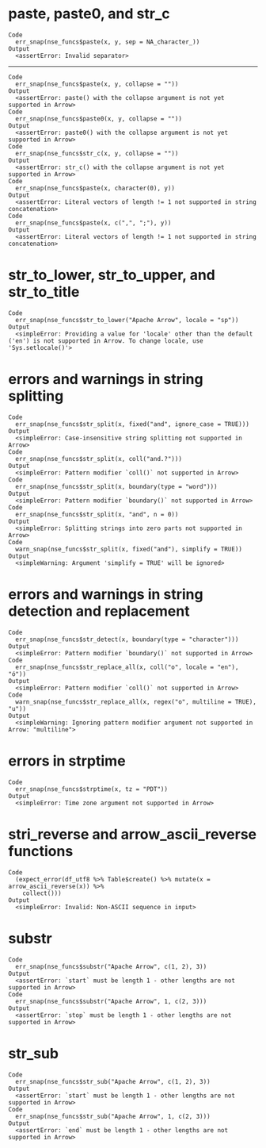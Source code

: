 # paste, paste0, and str_c

    Code
      err_snap(nse_funcs$paste(x, y, sep = NA_character_))
    Output
      <assertError: Invalid separator>

---

    Code
      err_snap(nse_funcs$paste(x, y, collapse = ""))
    Output
      <assertError: paste() with the collapse argument is not yet supported in Arrow>
    Code
      err_snap(nse_funcs$paste0(x, y, collapse = ""))
    Output
      <assertError: paste0() with the collapse argument is not yet supported in Arrow>
    Code
      err_snap(nse_funcs$str_c(x, y, collapse = ""))
    Output
      <assertError: str_c() with the collapse argument is not yet supported in Arrow>
    Code
      err_snap(nse_funcs$paste(x, character(0), y))
    Output
      <assertError: Literal vectors of length != 1 not supported in string concatenation>
    Code
      err_snap(nse_funcs$paste(x, c(",", ";"), y))
    Output
      <assertError: Literal vectors of length != 1 not supported in string concatenation>

# str_to_lower, str_to_upper, and str_to_title

    Code
      err_snap(nse_funcs$str_to_lower("Apache Arrow", locale = "sp"))
    Output
      <simpleError: Providing a value for 'locale' other than the default ('en') is not supported in Arrow. To change locale, use 'Sys.setlocale()'>

# errors and warnings in string splitting

    Code
      err_snap(nse_funcs$str_split(x, fixed("and", ignore_case = TRUE)))
    Output
      <simpleError: Case-insensitive string splitting not supported in Arrow>
    Code
      err_snap(nse_funcs$str_split(x, coll("and.?")))
    Output
      <simpleError: Pattern modifier `coll()` not supported in Arrow>
    Code
      err_snap(nse_funcs$str_split(x, boundary(type = "word")))
    Output
      <simpleError: Pattern modifier `boundary()` not supported in Arrow>
    Code
      err_snap(nse_funcs$str_split(x, "and", n = 0))
    Output
      <simpleError: Splitting strings into zero parts not supported in Arrow>
    Code
      warn_snap(nse_funcs$str_split(x, fixed("and"), simplify = TRUE))
    Output
      <simpleWarning: Argument 'simplify = TRUE' will be ignored>

# errors and warnings in string detection and replacement

    Code
      err_snap(nse_funcs$str_detect(x, boundary(type = "character")))
    Output
      <simpleError: Pattern modifier `boundary()` not supported in Arrow>
    Code
      err_snap(nse_funcs$str_replace_all(x, coll("o", locale = "en"), "ó"))
    Output
      <simpleError: Pattern modifier `coll()` not supported in Arrow>
    Code
      warn_snap(nse_funcs$str_replace_all(x, regex("o", multiline = TRUE), "u"))
    Output
      <simpleWarning: Ignoring pattern modifier argument not supported in Arrow: "multiline">

# errors in strptime

    Code
      err_snap(nse_funcs$strptime(x, tz = "PDT"))
    Output
      <simpleError: Time zone argument not supported in Arrow>

# stri_reverse and arrow_ascii_reverse functions

    Code
      (expect_error(df_utf8 %>% Table$create() %>% mutate(x = arrow_ascii_reverse(x)) %>%
        collect()))
    Output
      <simpleError: Invalid: Non-ASCII sequence in input>

# substr

    Code
      err_snap(nse_funcs$substr("Apache Arrow", c(1, 2), 3))
    Output
      <assertError: `start` must be length 1 - other lengths are not supported in Arrow>
    Code
      err_snap(nse_funcs$substr("Apache Arrow", 1, c(2, 3)))
    Output
      <assertError: `stop` must be length 1 - other lengths are not supported in Arrow>

# str_sub

    Code
      err_snap(nse_funcs$str_sub("Apache Arrow", c(1, 2), 3))
    Output
      <assertError: `start` must be length 1 - other lengths are not supported in Arrow>
    Code
      err_snap(nse_funcs$str_sub("Apache Arrow", 1, c(2, 3)))
    Output
      <assertError: `end` must be length 1 - other lengths are not supported in Arrow>

